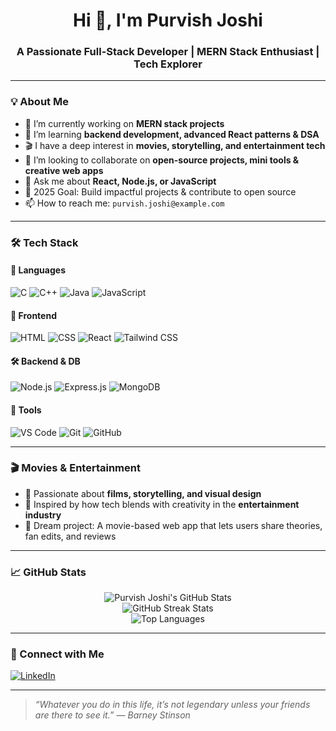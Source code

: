 <h1 align="center">Hi 👋, I'm Purvish Joshi</h1>
<h3 align="center">A Passionate Full-Stack Developer | MERN Stack Enthusiast | Tech Explorer</h3>

---

### 💡 About Me
- 🔭 I’m currently working on **MERN stack projects**
- 🌱 I’m learning **backend development, advanced React patterns & DSA**
- 🎬 I have a deep interest in **movies, storytelling, and entertainment tech**
- 👯 I’m looking to collaborate on **open-source projects, mini tools & creative web apps**
- 💬 Ask me about **React, Node.js, or JavaScript**
- 🎯 2025 Goal: Build impactful projects & contribute to open source
- 📫 How to reach me: `purvish.joshi@example.com` 

---

### 🛠️ Tech Stack

#### 🚀 Languages
![C](https://img.shields.io/badge/C-00599C?style=for-the-badge&logo=c&logoColor=white)
![C++](https://img.shields.io/badge/C++-004482?style=for-the-badge&logo=cplusplus&logoColor=white)
![Java](https://img.shields.io/badge/Java-ED8B00?style=for-the-badge&logo=java&logoColor=white)
![JavaScript](https://img.shields.io/badge/JavaScript-F0DB4F?style=for-the-badge&logo=javascript&logoColor=black)

#### 🎨 Frontend
![HTML](https://img.shields.io/badge/HTML5-E34F26?style=for-the-badge&logo=html5&logoColor=white)
![CSS](https://img.shields.io/badge/CSS3-1572B6?style=for-the-badge&logo=css3&logoColor=white)
![React](https://img.shields.io/badge/React-20232A?style=for-the-badge&logo=react&logoColor=61DAFB)
![Tailwind CSS](https://img.shields.io/badge/Tailwind_CSS-38B2AC?style=for-the-badge&logo=tailwind-css&logoColor=white)

#### 🛠 Backend & DB
![Node.js](https://img.shields.io/badge/Node.js-339933?style=for-the-badge&logo=nodedotjs&logoColor=white)
![Express.js](https://img.shields.io/badge/Express.js-000000?style=for-the-badge&logo=express&logoColor=white)
![MongoDB](https://img.shields.io/badge/MongoDB-4EA94B?style=for-the-badge&logo=mongodb&logoColor=white)

#### 🧰 Tools
![VS Code](https://img.shields.io/badge/VS%20Code-007ACC?style=for-the-badge&logo=visual-studio-code&logoColor=white)
![Git](https://img.shields.io/badge/Git-F05032?style=for-the-badge&logo=git&logoColor=white)
![GitHub](https://img.shields.io/badge/GitHub-181717?style=for-the-badge&logo=github&logoColor=white)

---

### 🎬 Movies & Entertainment

- 🎥 Passionate about **films, storytelling, and visual design**
- 🧠 Inspired by how tech blends with creativity in the **entertainment industry**
- 💭 Dream project: A movie-based web app that lets users share theories, fan edits, and reviews

---

### 📈 GitHub Stats

<p align="center">
  <img src="https://github-readme-stats.vercel.app/api?username=Purvish-Joshi&show_icons=true&theme=radical" alt="Purvish Joshi's GitHub Stats" />
  <br/>
  <img src="https://github-readme-streak-stats.herokuapp.com/?user=Purvish-Joshi&theme=radical" alt="GitHub Streak Stats" />
  <br/>
  <img src="https://github-readme-stats.vercel.app/api/top-langs/?username=Purvish-Joshi&layout=compact&theme=radical" alt="Top Languages" />
</p>

---

### 🔗 Connect with Me
[![LinkedIn](https://img.shields.io/badge/LinkedIn-0077B5?style=for-the-badge&logo=linkedin&logoColor=white)](https://www.linkedin.com/in/purvish-joshi-5231b3328/)

---

> _“Whatever you do in this life, it’s not legendary unless your friends are there to see it.”_ — *Barney Stinson*

